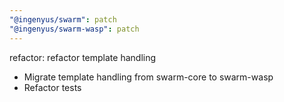 ```yaml
---
"@ingenyus/swarm": patch
"@ingenyus/swarm-wasp": patch
---
```


refactor: refactor template handling

- Migrate template handling from swarm-core to swarm-wasp
- Refactor tests
